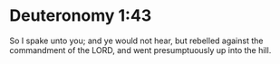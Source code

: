 # Deuteronomy 1:43

So I spake unto you; and ye would not hear, but rebelled against the commandment of the LORD, and went presumptuously up into the hill.